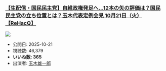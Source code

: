 ### [【生配信・国民民主党】自維政権発足へ…12本の矢の評価は？国民民主党の立ち位置とは？玉木代表定例会見 10月21日（火）【ReHacQ】](https://www.youtube.com/watch?v=70XvzSMAUL8)
[![](https://img.youtube.com/vi/70XvzSMAUL8/sddefault.jpg)](https://www.youtube.com/watch?v=70XvzSMAUL8)
-   公開日: 2025-10-21
-   視聴数: 46,379
-   **いいね数: 365**
-   出演者: [玉木雄一郎](/rehacq_fan/people/玉木雄一郎 "wikilink")
